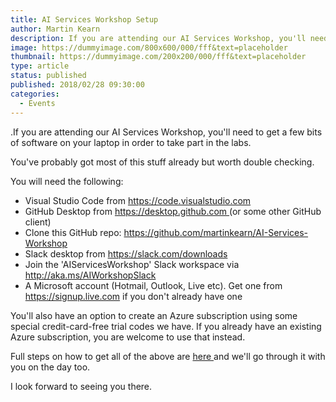 ```yaml
---
title: AI Services Workshop Setup
author: Martin Kearn
description: If you are attending our AI Services Workshop, you'll need to get a few bits of software on your laptop in order to take part in the labs.
image: https://dummyimage.com/800x600/000/fff&text=placeholder
thumbnail: https://dummyimage.com/200x200/000/fff&text=placeholder
type: article
status: published
published: 2018/02/28 09:30:00
categories: 
  - Events
---
```


.If you are attending our AI Services Workshop, you'll need to get a few bits of software on your laptop in order to take part in the labs.

You've probably got most of this stuff already but worth double checking.

You will need the following:
<ul>
 	<li>Visual Studio Code from <a href="https://code.visualstudio.com">https://code.visualstudio.com</a></li>
 	<li>GitHub Desktop from <a href="https://desktop.github.com/">https://desktop.github.com </a>(or some other GitHub client)</li>
 	<li>Clone this GitHub repo: <a href="https://github.com/martinkearn/AI-Services-Workshop">https://github.com/martinkearn/AI-Services-Workshop</a></li>
 	<li>Slack desktop from <a href="https://slack.com/downloads">https://slack.com/downloads</a></li>
 	<li>Join the 'AIServicesWorkshop' Slack workspace via <a href="http://aka.ms/AIWorkshopSlack">http://aka.ms/AIWorkshopSlack</a></li>
 	<li>A Microsoft account (Hotmail, Outlook, Live etc). Get one from <a href="https://signup.live.com">https://signup.live.com</a> if you don't already have one</li>
</ul>
You'll also have an option to create an Azure subscription using some special credit-card-free trial codes we have. If you already have an existing Azure subscription, you are welcome to use that instead.

Full steps on how to get all of the above are <a href="https://github.com/martinkearn/AI-Services-Workshop/blob/master/Setup/Lab.md">here </a>and we'll go through it with you on the day too.

I look forward to seeing you there.
